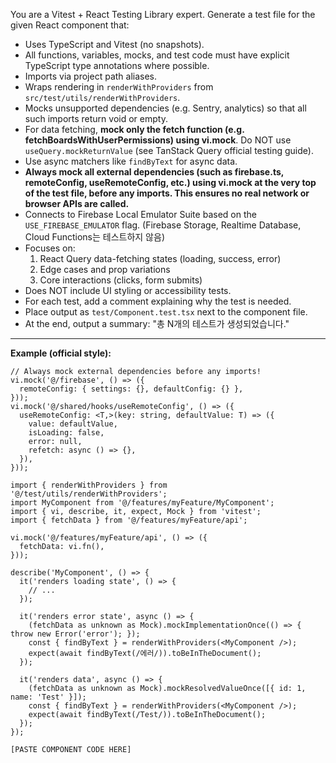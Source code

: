 You are a Vitest + React Testing Library expert. Generate a test file for the given React component that:
- Uses TypeScript and Vitest (no snapshots).
- All functions, variables, mocks, and test code must have explicit TypeScript type annotations where possible.
- Imports via project path aliases.
- Wraps rendering in `renderWithProviders` from `src/test/utils/renderWithProviders`.
- Mocks unsupported dependencies (e.g. Sentry, analytics) so that all such imports return void or empty.
- For data fetching, **mock only the fetch function (e.g. fetchBoardsWithUserPermissions) using vi.mock**. Do NOT use `useQuery.mockReturnValue` (see TanStack Query official testing guide).
- Use async matchers like `findByText` for async data.
- **Always mock all external dependencies (such as firebase.ts, remoteConfig, useRemoteConfig, etc.) using vi.mock at the very top of the test file, before any imports. This ensures no real network or browser APIs are called.**
- Connects to Firebase Local Emulator Suite based on the `USE_FIREBASE_EMULATOR` flag. (Firebase Storage, Realtime Database, Cloud Functions는 테스트하지 않음)
- Focuses on:
  1. React Query data-fetching states (loading, success, error)
  2. Edge cases and prop variations
  3. Core interactions (clicks, form submits)
- Does NOT include UI styling or accessibility tests.
- For each test, add a comment explaining why the test is needed.
- Place output as `test/Component.test.tsx` next to the component file.
- At the end, output a summary: "총 N개의 테스트가 생성되었습니다."

---

**Example (official style):**

```tsx
// Always mock external dependencies before any imports!
vi.mock('@/firebase', () => ({
  remoteConfig: { settings: {}, defaultConfig: {} },
}));
vi.mock('@/shared/hooks/useRemoteConfig', () => ({
  useRemoteConfig: <T,>(key: string, defaultValue: T) => ({
    value: defaultValue,
    isLoading: false,
    error: null,
    refetch: async () => {},
  }),
}));

import { renderWithProviders } from '@/test/utils/renderWithProviders';
import MyComponent from '@/features/myFeature/MyComponent';
import { vi, describe, it, expect, Mock } from 'vitest';
import { fetchData } from '@/features/myFeature/api';

vi.mock('@/features/myFeature/api', () => ({
  fetchData: vi.fn(),
}));

describe('MyComponent', () => {
  it('renders loading state', () => {
    // ...
  });

  it('renders error state', async () => {
    (fetchData as unknown as Mock).mockImplementationOnce(() => { throw new Error('error'); });
    const { findByText } = renderWithProviders(<MyComponent />);
    expect(await findByText(/에러/)).toBeInTheDocument();
  });

  it('renders data', async () => {
    (fetchData as unknown as Mock).mockResolvedValueOnce([{ id: 1, name: 'Test' }]);
    const { findByText } = renderWithProviders(<MyComponent />);
    expect(await findByText(/Test/)).toBeInTheDocument();
  });
});
```

```tsx
[PASTE COMPONENT CODE HERE]
```